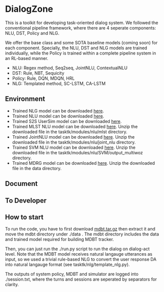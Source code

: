 # DialogZone
This is a toolkit for developing task-oriented dialog system. We
followed the conventional pipeline framework, where there are 4 seperate
components: NLU, DST, Policy and NLG.

We offer the base class and some SOTA baseline models (coming soon)
for each component. Specially, the NLU, DST and NLG models are trained
individually, while the Policy is trained within a complete pipeline
system in an RL-based manner.

- NLU: Regex method, Seq2seq, JointNLU, ContextualNLU
- DST: Rule, NBT, Sequicity
- Policy: Rule, DQN, MDQN, HRL
- NLG: Templated method, SC-LSTM, CA-LSTM

## Environment

<!---
- Trained NLG model can be downloaded [here](https://www.dropbox.com/s/7d6rr57hmdcz9pd/lstm_tanh_%5B1549590993.11%5D_24_28_1000_0.447.pkl?dl=0).
  -->
- Trained NLG model can be downloaded [here](https://www.dropbox.com/s/u1n8jlgr89jnn2f/lstm_tanh_%5B1552674040.43%5D_7_7_400_0.436.pkl?dl=0). 
- Trained NLU model can be downloaded [here](https://www.dropbox.com/s/y2aclsz9t7nmxnr/bi_lstm_%5B1552541377.53%5D_7_7_360_0.912.pkl?dl=0).
- Trained S2S UserSim model can be downloaded [here](https://www.dropbox.com/s/2jxkqp2ad07asps/lstm_%5B1550147645.59%5D_20_29_0.448.p?dl=0).
- Trained MLST NLU model can be downloaded [here](https://1drv.ms/u/s!AmXaP0QRGLFchVtHJ99dYJuRKqE_). Unzip the downloaded file in the tasktk/modules/nlu/mlst directory. 
- Trained JointNLU model can be downloaded [here](https://1drv.ms/u/s!AmXaP0QRGLFchVoiN2c1QkvK8vfq). Unzip the downloaded file in the tasktk/modules/nlu/joint_nlu directory. 
- Trained SVM NLU model can be downloaded [here](https://drive.google.com/file/d/1y0v0Eq6p2dpVfGzPPeLciOkAkNAvQSqV/view?usp=sharing). Unzip the downloaded file in the tasktk/modules/nlu/SVM/output_multiwoz directory. 
- Trained MDRG model can be downloaded [here](https://1drv.ms/u/s!AmXaP0QRGLFchVzGUZIat0-Ym52a). Unzip the downloaded file in the data directory. 

## Document

## To Developer

## How to start
To run the code, you have to first download [mdbt.tar.gz](https://drive.google.com/file/d/1jN8p_PrhgdfBYa2--GqSQiHGFONWuINe/view?usp=sharing)
 then extract it and move the mdbt directory under ./data . The mdbt directory
includes the data and trained model required for building MDBT tracker.

Then, you can just run the ./run.py script to run the dialog on dialog-act level.
Note that the MDBT model receives natural langauge utterances as input, so we used a trivial
rule-based NLG to convert the user response DA into natural langauge format (see tasktk/nlg/template_nlg.py).

The outputs of system policy, MDBT and simulator are logged into ./session.txt, where the turns and sessions
are seperated by separators for clarity.
